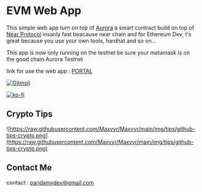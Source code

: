 # EVM Web App

This simple web app turn on top of [Aurora](https://aurora.dev/) a smart contract build on top of [Near Protocol](https://near.org/) insanly fast beacause near chain and for Ethereum Dev, t's great because you use your own tools, hardhat and so on...

This app is now only running on the testnet be sure your metamask is on the good chain Aurora Testnet

link for use the web app : [PORTAL](https://web3-portal.vercel.app/)

<a href="https://gitmoji.dev">
  <img src="https://img.shields.io/badge/gitmoji-%20😜%20😍-FFDD67.svg?style=flat-square" alt="Gitmoji">
</a>

[![ko-fi](https://ko-fi.com/img/githubbutton_sm.svg)](https://ko-fi.com/A0A72UVP8)

## Crypto Tips

![https://raw.githubusercontent.com/Maxvyr/Maxvyr/main/img/tips/github-tips-crypto.png](https://raw.githubusercontent.com/Maxvyr/Maxvyr/main/img/tips/github-tips-crypto.png)

## Contact Me

contact : [pandamydev@gmail.com](mailto:pandamydev@gmail.com)
